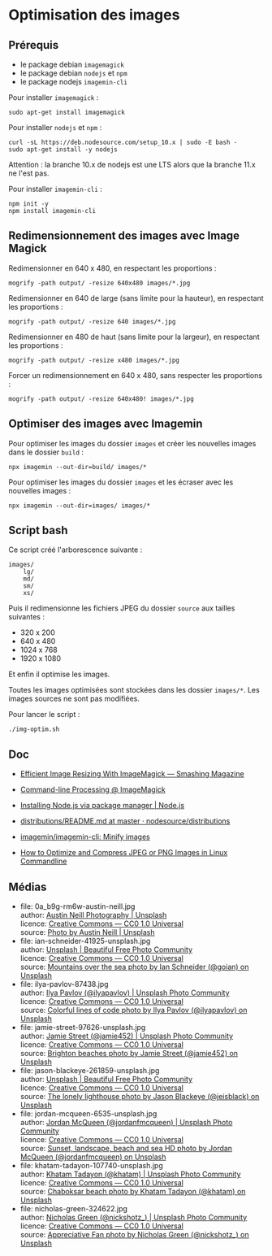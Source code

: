 # Optimisation des images

## Prérequis

- le package debian `imagemagick`
- le package debian `nodejs` et `npm`
- le package nodejs `imagemin-cli`

Pour installer `imagemagick` :

    sudo apt-get install imagemagick

Pour installer `nodejs` et `npm` :

    curl -sL https://deb.nodesource.com/setup_10.x | sudo -E bash -
    sudo apt-get install -y nodejs

Attention : la branche 10.x de nodejs est une LTS alors que la branche 11.x ne l'est pas.

Pour installer `imagemin-cli` :

    npm init -y
    npm install imagemin-cli

## Redimensionnement des images avec Image Magick

Redimensionner en 640 x 480, en respectant les proportions :

    mogrify -path output/ -resize 640x480 images/*.jpg

Redimensionner en 640 de large (sans limite pour la hauteur), en respectant les proportions :

    mogrify -path output/ -resize 640 images/*.jpg

Redimensionner en 480 de haut (sans limite pour la largeur), en respectant les proportions :

    mogrify -path output/ -resize x480 images/*.jpg

Forcer un redimensionnement en 640 x 480, sans respecter les proportions :

    mogrify -path output/ -resize 640x480! images/*.jpg

## Optimiser des images avec Imagemin

Pour optimiser les images du dossier `images` et créer les nouvelles images dans le dossier `build` :

    npx imagemin --out-dir=build/ images/*

Pour optimiser les images du dossier `images` et les écraser avec les nouvelles images :

    npx imagemin --out-dir=images/ images/*

## Script bash

Ce script créé l'arborescence suivante :

    images/
        lg/
        md/
        sm/
        xs/

Puis il redimensionne les fichiers JPEG du dossier `source` aux tailles suivantes :

- 320 x 200
- 640 x 480
- 1024 x 768
- 1920 x 1080

Et enfin il optimise les images.

Toutes les images optimisées sont stockées dans les dossier `images/*`.
Les images sources ne sont pas modifiées.

Pour lancer le script :

    ./img-optim.sh

## Doc

- [Efficient Image Resizing With ImageMagick — Smashing Magazine](https://www.smashingmagazine.com/2015/06/efficient-image-resizing-with-imagemagick/)
- [Command-line Processing @ ImageMagick](http://www.imagemagick.org/script/command-line-processing.php)

- [Installing Node.js via package manager | Node.js](https://nodejs.org/en/download/package-manager/)
- [distributions/README.md at master · nodesource/distributions](https://github.com/nodesource/distributions/blob/master/README.md)

- [imagemin/imagemin-cli: Minify images](https://github.com/imagemin/imagemin-cli)

- [How to Optimize and Compress JPEG or PNG Images in Linux Commandline](https://www.tecmint.com/optimize-and-compress-jpeg-or-png-batch-images-linux-commandline/)

## Médias

- file: 0a_b9g-rm6w-austin-neill.jpg  
  author: [Austin Neill Photography | Unsplash](https://unsplash.com/@arstyy)  
  licence: [Creative Commons — CC0 1.0 Universal](https://creativecommons.org/publicdomain/zero/1.0/)  
  source: [Photo by Austin Neill | Unsplash](https://unsplash.com/?photo=0A_b9G-Rm6w)  
- file: ian-schneider-41925-unsplash.jpg  
  author: [Unsplash | Beautiful Free Photo Community](https://unsplash.com/@goian)  
  licence: [Creative Commons — CC0 1.0 Universal](https://creativecommons.org/publicdomain/zero/1.0/)  
  source: [Mountains over the sea photo by Ian Schneider (@goian) on Unsplash](https://unsplash.com/photos/XJfHMPJ0e-g)  
- file: ilya-pavlov-87438.jpg  
  author: [Ilya Pavlov (@ilyapavlov) | Unsplash Photo Community](https://unsplash.com/@ilyapavlov)  
  licence: [Creative Commons — CC0 1.0 Universal](https://creativecommons.org/publicdomain/zero/1.0/)  
  source: [Colorful lines of code photo by Ilya Pavlov (@ilyapavlov) on Unsplash](https://unsplash.com/photos/OqtafYT5kTw)  
- file: jamie-street-97626-unsplash.jpg  
  author: [Jamie Street (@jamie452) | Unsplash Photo Community](https://unsplash.com/@jamie452)  
  licence: [Creative Commons — CC0 1.0 Universal](https://creativecommons.org/publicdomain/zero/1.0/)  
  source: [Brighton beaches photo by Jamie Street (@jamie452) on Unsplash](https://unsplash.com/photos/gZlQZFCA1Vc)  
- file: jason-blackeye-261859-unsplash.jpg  
  author: [Unsplash | Beautiful Free Photo Community](https://unsplash.com/@jeisblack)  
  licence: [Creative Commons — CC0 1.0 Universal](https://creativecommons.org/publicdomain/zero/1.0/)  
  source: [The lonely lighthouse photo by Jason Blackeye (@jeisblack) on Unsplash](https://unsplash.com/photos/WjPQ4dJ1PSc)  
- file: jordan-mcqueen-6535-unsplash.jpg  
  author: [Jordan McQueen (@jordanfmcqueen) | Unsplash Photo Community](https://unsplash.com/@jordanfmcqueen)  
  licence: [Creative Commons — CC0 1.0 Universal](https://creativecommons.org/publicdomain/zero/1.0/)  
  source: [Sunset, landscape, beach and sea HD photo by Jordan McQueen (@jordanfmcqueen) on Unsplash](https://unsplash.com/photos/bJBXvZ--uyc)  
- file: khatam-tadayon-107740-unsplash.jpg  
  author: [Khatam Tadayon (@khatam) | Unsplash Photo Community](https://unsplash.com/@khatam)  
  licence: [Creative Commons — CC0 1.0 Universal](https://creativecommons.org/publicdomain/zero/1.0/)  
  source: [Chaboksar beach photo by Khatam Tadayon (@khatam) on Unsplash](https://unsplash.com/photos/9wVHyp90lgI)  
- file: nicholas-green-324622.jpg  
  author: [Nicholas Green (@nickshotz_) | Unsplash Photo Community](https://unsplash.com/@nickshotz_)  
  licence: [Creative Commons — CC0 1.0 Universal](https://creativecommons.org/publicdomain/zero/1.0/)  
  source: [Appreciative Fan photo by Nicholas Green (@nickshotz_) on Unsplash](https://unsplash.com/photos/nPz8akkUmDI)  

